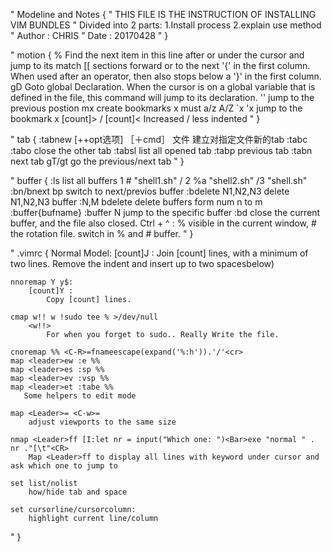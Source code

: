 " Modeline and Notes {
" THIS FILE IS THE INSTRUCTION OF INSTALLING VIM BUNDLES
" Divided into 2 parts: 1.Install process  2.explain use method
" Author    : CHRIS
" Date      : 20170428
" }

" motion {
    %
        Find the next item in this line after or under the cursor and jump to its match
    [[
        sections forward or to the next '{' in the first column.
        When used after an operator, then also stops below a '}' in the first column.
    gD
        Goto global Declaration.  When the cursor is on a global variable that is defined in the file,
        this command will jump to its declaration.
    ''
        jump to the previous postion
    mx
        create bookmarks   x must a/z A/Z
    `x 'x
        jump to the bookmark x
    [count]> / [count]<
        Increased / less indented
" }


" tab {
	:tabnew [++opt选项] ［＋cmd］ 文件      建立对指定文件新的tab
	:tabc   
	:tabo
        close the other tab
	:tabsl
        list all opened tab
	:tabp
        previous tab
	:tabn
        next tab
	gT/gt
        go the previous/next tab
" }


" buffer {
    :ls
        list all buffers
        1 #  "shell1.sh"  /  2 %a "shell2.sh"   /3    "shell.sh" 
    :bn/bnext bp
        switch to next/previos buffer
    :bdelete N1,N2,N3
        delete N1,N2,N3 buffer
    :N,M bdelete
        delete buffers form num n to m 
    :buffer{bufname}
    :buffer N
        jump to the specific buffer
    :bd
        close the current buffer, and the file also closed.
    Ctrl + ^ : 
         % visible in the current window, # the rotation file.
        switch in % and # buffer.
" }


" .vimrc {
    Normal Model: 
        [count]J :
            Join [count] lines, with a minimum of two lines. Remove the indent and insert up to two spacesbelow)

    nnoremap Y y$:
        [count]Y :
            Copy [count] lines.

    cmap w!! w !sudo tee % >/dev/null
        <w!!>
            For when you forget to sudo.. Really Write the file.

    cnoremap %% <C-R>=fnameescape(expand('%:h')).'/'<cr>
    map <leader>ew :e %%
    map <leader>es :sp %%
    map <leader>ev :vsp %%
    map <leader>et :tabe %%
       Some helpers to edit mode

    map <Leader>= <C-w>=
        adjust viewports to the same size

    nmap <Leader>ff [I:let nr = input("Which one: ")<Bar>exe "normal " . nr ."[\t"<CR>
        Map <Leader>ff to display all lines with keyword under cursor and ask which one to jump to

    set list/nolist
        how/hide tab and space

    set cursorline/cursorcolumn:
        highlight current line/column
" }
